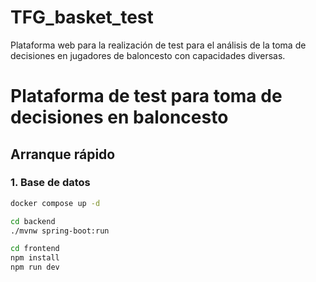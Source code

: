 # TFG_basket_test
Plataforma web para la realización de test para el análisis de la toma de decisiones en jugadores de baloncesto con capacidades diversas.

# Plataforma de test para toma de decisiones en baloncesto

## Arranque rápido

### 1. Base de datos
```bash
docker compose up -d

cd backend
./mvnw spring-boot:run

cd frontend
npm install
npm run dev
